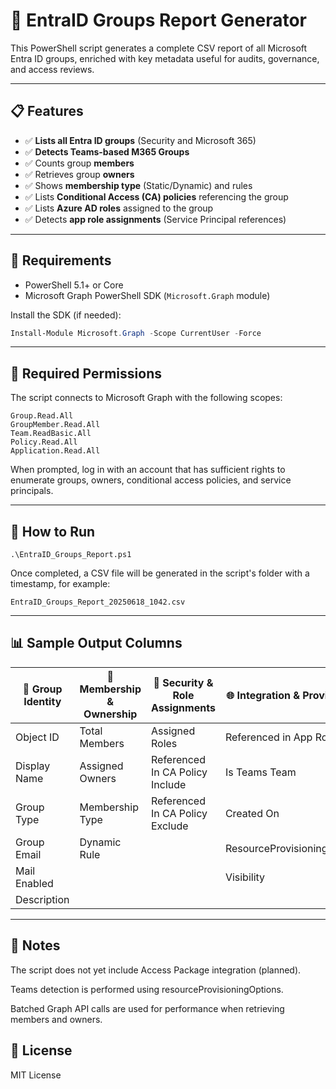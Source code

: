 # 🔎 EntraID Groups Report Generator

This PowerShell script generates a complete CSV report of all Microsoft Entra ID groups, enriched with key metadata useful for audits, governance, and access reviews.

---

## 📋 Features

- ✅ **Lists all Entra ID groups** (Security and Microsoft 365)
- ✅ **Detects Teams-based M365 Groups**
- ✅ Counts group **members**
- ✅ Retrieves group **owners**
- ✅ Shows **membership type** (Static/Dynamic) and rules
- ✅ Lists **Conditional Access (CA) policies** referencing the group
- ✅ Lists **Azure AD roles** assigned to the group
- ✅ Detects **app role assignments** (Service Principal references)

---

## 🧪 Requirements

- PowerShell 5.1+ or Core
- Microsoft Graph PowerShell SDK (`Microsoft.Graph` module)

Install the SDK (if needed):

```powershell
Install-Module Microsoft.Graph -Scope CurrentUser -Force
```
---

## 🔐 Required Permissions
The script connects to Microsoft Graph with the following scopes:
```
Group.Read.All
GroupMember.Read.All
Team.ReadBasic.All
Policy.Read.All
Application.Read.All
```
When prompted, log in with an account that has sufficient rights to enumerate groups, owners, conditional access policies, and service principals.

---

## 🚀 How to Run
```
.\EntraID_Groups_Report.ps1
```
Once completed, a CSV file will be generated in the script's folder with a timestamp, for example:
```
EntraID_Groups_Report_20250618_1042.csv
```
---

## 📊 Sample Output Columns

| 📛 Group Identity | 👥 Membership & Ownership | 🔐 Security & Role Assignments  | 🌐 Integration & Provisioning |
| ----------------- | ------------------------- | ------------------------------- | ----------------------------- |
| Object ID         | Total Members             | Assigned Roles                  | Referenced in App Roles       |
| Display Name      | Assigned Owners           | Referenced In CA Policy Include | Is Teams Team                 |
| Group Type        | Membership Type           | Referenced In CA Policy Exclude | Created On                    |
| Group Email       | Dynamic Rule              |                                 | ResourceProvisioningOptions   |
| Mail Enabled      |                           |                                 | Visibility                    |
| Description       |                           |                                 |                               |

---

## 📌 Notes
The script does not yet include Access Package integration (planned).

Teams detection is performed using resourceProvisioningOptions.

Batched Graph API calls are used for performance when retrieving members and owners.

## 📄 License
MIT License
